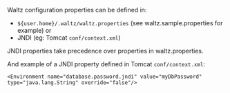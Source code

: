 Waltz configuration properties can be defined in:

* `${user.home}/.waltz/waltz.properties` (see waltz.sample.properties for example) or
* JNDI (eg: Tomcat `conf/context.xml`)


JNDI properties take precedence over properties in waltz.properties.
    
And example of a JNDI property defined in Tomcat `conf/context.xml`:

`<Environment name="database.password.jndi"
                  value="myDbPassword"
                  type="java.lang.String"
                  override="false"/>`